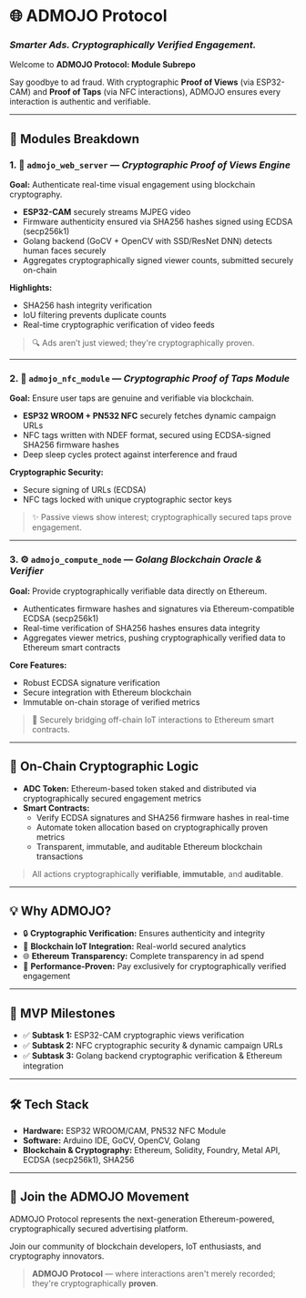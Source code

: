 # 🌐 ADMOJO Protocol  
### *Smarter Ads. Cryptographically Verified Engagement.*

Welcome to **ADMOJO Protocol: Module Subrepo**

Say goodbye to ad fraud. With cryptographic **Proof of Views** (via ESP32-CAM) and **Proof of Taps** (via NFC interactions), ADMOJO ensures every interaction is authentic and verifiable.

---

## 🚀 Modules Breakdown

### 1. 📸 `admojo_web_server` — *Cryptographic Proof of Views Engine*

**Goal:** Authenticate real-time visual engagement using blockchain cryptography.

- **ESP32-CAM** securely streams MJPEG video
- Firmware authenticity ensured via SHA256 hashes signed using ECDSA (secp256k1)
- Golang backend (GoCV + OpenCV with SSD/ResNet DNN) detects human faces securely
- Aggregates cryptographically signed viewer counts, submitted securely on-chain

**Highlights:**
- SHA256 hash integrity verification
- IoU filtering prevents duplicate counts
- Real-time cryptographic verification of video feeds

> 🔍 Ads aren’t just viewed; they're cryptographically proven.

---

### 2. 📲 `admojo_nfc_module` — *Cryptographic Proof of Taps Module*

**Goal:** Ensure user taps are genuine and verifiable via blockchain.

- **ESP32 WROOM + PN532 NFC** securely fetches dynamic campaign URLs
- NFC tags written with NDEF format, secured using ECDSA-signed SHA256 firmware hashes
- Deep sleep cycles protect against interference and fraud

**Cryptographic Security:**
- Secure signing of URLs (ECDSA)
- NFC tags locked with unique cryptographic sector keys

> ✨ Passive views show interest; cryptographically secured taps prove engagement.

---

### 3. ⚙️ `admojo_compute_node` — *Golang Blockchain Oracle & Verifier*

**Goal:** Provide cryptographically verifiable data directly on Ethereum.

- Authenticates firmware hashes and signatures via Ethereum-compatible ECDSA (secp256k1)
- Real-time verification of SHA256 hashes ensures data integrity
- Aggregates viewer metrics, pushing cryptographically verified data to Ethereum smart contracts

**Core Features:**
- Robust ECDSA signature verification
- Secure integration with Ethereum blockchain
- Immutable on-chain storage of verified metrics

> 🔗 Securely bridging off-chain IoT interactions to Ethereum smart contracts.

---

## 🔗 On-Chain Cryptographic Logic

- **ADC Token:** Ethereum-based token staked and distributed via cryptographically secured engagement metrics
- **Smart Contracts:**
  - Verify ECDSA signatures and SHA256 firmware hashes in real-time
  - Automate token allocation based on cryptographically proven metrics
  - Transparent, immutable, and auditable Ethereum blockchain transactions

> All actions cryptographically **verifiable**, **immutable**, and **auditable**.

---

## 💡 Why ADMOJO?

- 🔒 **Cryptographic Verification:** Ensures authenticity and integrity
- 📡 **Blockchain IoT Integration:** Real-world secured analytics
- 🌐 **Ethereum Transparency:** Complete transparency in ad spend
- 💸 **Performance-Proven:** Pay exclusively for cryptographically verified engagement

---

## 📅 MVP Milestones

- ✅ **Subtask 1:** ESP32-CAM cryptographic views verification
- ✅ **Subtask 2:** NFC cryptographic security & dynamic campaign URLs
- ✅ **Subtask 3:** Golang backend cryptographic verification & Ethereum integration

---

## 🛠 Tech Stack

- **Hardware:** ESP32 WROOM/CAM, PN532 NFC Module
- **Software:** Arduino IDE, GoCV, OpenCV, Golang
- **Blockchain & Cryptography:** Ethereum, Solidity, Foundry, Metal API, ECDSA (secp256k1), SHA256

---

## 👾 Join the ADMOJO Movement

ADMOJO Protocol represents the next-generation Ethereum-powered, cryptographically secured advertising platform.

Join our community of blockchain developers, IoT enthusiasts, and cryptography innovators.

> **ADMOJO Protocol** — where interactions aren't merely recorded; they're cryptographically **proven**.

